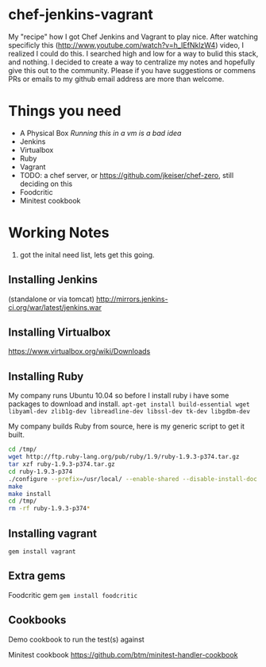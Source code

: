 chef-jenkins-vagrant
====================

My "recipe" how I got Chef Jenkins and Vagrant to play nice.  After watching specificly this (http://www.youtube.com/watch?v=h_IEfNklzW4) video, I realized I could do this.  I searched high and low for a way to bulid this stack, and nothing.  I decided to create a way to centralize my notes and hopefully give this out to the community.  Please if you have suggestions or commens PRs or emails to my github email address are more than welcome.

Things you need
===============

* A Physical Box _Running this in a vm is a bad idea_
* Jenkins
* Virtualbox
* Ruby
* Vagrant  
* TODO: a chef server, or https://github.com/jkeiser/chef-zero, still deciding on this
* Foodcritic
* Minitest cookbook 

Working Notes
=============

1) got the inital need list, lets get this going.

Installing Jenkins
------------------
(standalone or via tomcat) http://mirrors.jenkins-ci.org/war/latest/jenkins.war

Installing Virtualbox
---------------------
https://www.virtualbox.org/wiki/Downloads

Installing Ruby
---------------
My company runs Ubuntu 10.04 so before I install ruby i have some packages to download and install.
`apt-get install build-essential wget libyaml-dev zlib1g-dev libreadline-dev libssl-dev tk-dev libgdbm-dev`

My company builds Ruby from source, here is my generic script to get it built.
```bash
cd /tmp/
wget http://ftp.ruby-lang.org/pub/ruby/1.9/ruby-1.9.3-p374.tar.gz
tar xzf ruby-1.9.3-p374.tar.gz
cd ruby-1.9.3-p374
./configure --prefix=/usr/local/ --enable-shared --disable-install-doc
make
make install
cd /tmp/
rm -rf ruby-1.9.3-p374*
```



Installing vagrant
------------------
`gem install vagrant` 

Extra gems
----------
Foodcritic gem `gem install foodcritic`

Cookbooks
---------

Demo cookbook to run the test(s) against

Minitest cookbook https://github.com/btm/minitest-handler-cookbook

